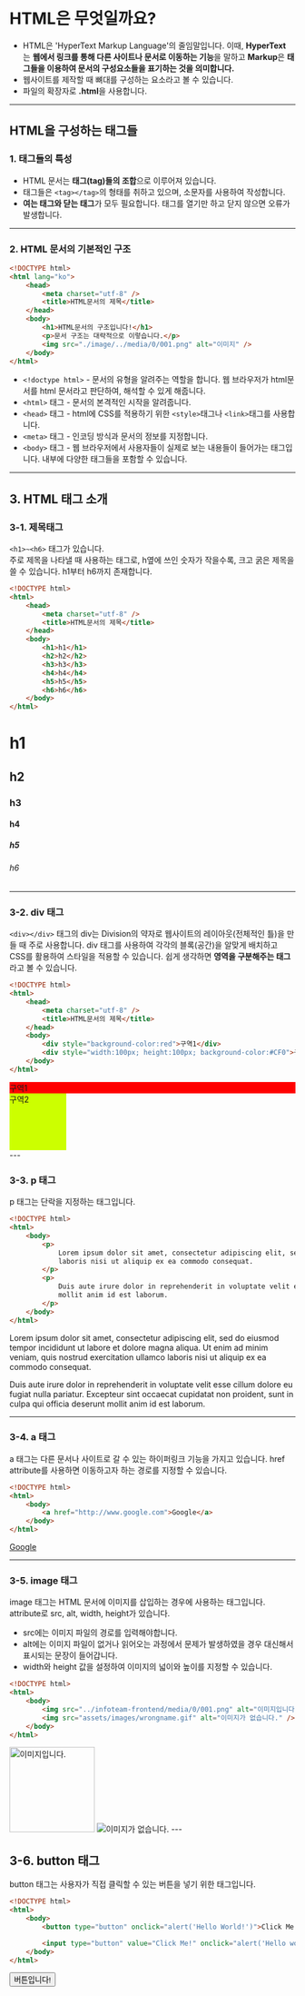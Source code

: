 # HTML은 무엇일까요?

-   HTML은 'HyperText Markup Language'의 줄임말입니다. 이때, **HyperText**는 **웹에서 링크를 통해 다른 사이트나 문서로 이동하는 기능**을 말하고 **Markup**은 **태그들을 이용하여 문서의 구성요소들을 표기하는 것을 의미합니다.**
-   웹사이트를 제작할 때 뼈대를 구성하는 요소라고 볼 수 있습니다.
-   파일의 확장자로 **.html**을 사용합니다.

---

## HTML을 구성하는 태그들

### 1. 태그들의 특성

-   HTML 문서는 **태그(tag)들의 조합**으로 이루어져 있습니다.
-   태그들은 `<tag></tag>`의 형태를 취하고 있으며, 소문자를 사용하여 작성합니다.
-   **여는 태그와 닫는 태그**가 모두 필요합니다. 태그를 열기만 하고 닫지 않으면 오류가 발생합니다.

---

### 2. HTML 문서의 기본적인 구조

```html
<!DOCTYPE html>
<html lang="ko">
    <head>
        <meta charset="utf-8" />
        <title>HTML문서의 제목</title>
    </head>
    <body>
        <h1>HTML문서의 구조입니다!</h1>
        <p>문서 구조는 대략적으로 이렇습니다.</p>
        <img src="./image/../media/0/001.png" alt="이미지" />
    </body>
</html>
```

-   `<!doctype html>` - 문서의 유형을 알려주는 역할을 합니다. 웹 브라우저가 html문서를 html 문서라고 판단하여, 해석할 수 있게 해줍니다.
-   `<html>` 태그 - 문서의 본격적인 시작을 알려줍니다.
-   `<head>` 태그 - html에 CSS를 적용하기 위한 `<style>`태그나 `<link>`태그를 사용합니다.
-   `<meta>` 태그 - 인코딩 방식과 문서의 정보를 지정합니다.
-   `<body>` 태그 - 웹 브라우저에서 사용자들이 실제로 보는 내용들이 들어가는 태그입니다. 내부에 다양한 태그들을 포함할 수 있습니다.

---

## 3. HTML 태그 소개

### 3-1. 제목태그

`<h1>~<h6>` 태그가 있습니다.  
주로 제목을 나타낼 때 사용하는 태그로, h옆에 쓰인 숫자가 작을수록, 크고 굵은 제목을 쓸 수 있습니다. h1부터 h6까지 존재합니다.

```html
<!DOCTYPE html>
<html>
    <head>
        <meta charset="utf-8" />
        <title>HTML문서의 제목</title>
    </head>
    <body>
        <h1>h1</h1>
        <h2>h2</h2>
        <h3>h3</h3>
        <h4>h4</h4>
        <h5>h5</h5>
        <h6>h6</h6>
    </body>
</html>
```

<h1>h1</h1>
<h2>h2</h2>
<h3>h3</h3>
<h4>h4</h4>
<h5>h5</h5>
<h6>h6</h6>

---

### 3-2. div 태그

`<div></div>` 태그의 div는 Division의 약자로 웹사이트의 레이아웃(전체적인 틀)을 만들 때 주로 사용합니다. div 태그를 사용하여 각각의 블록(공간)을 알맞게 배치하고 CSS를 활용하여 스타일을 적용할 수 있습니다. 쉽게 생각하면 **영역을 구분해주는 태그**라고 볼 수 있습니다.

```html
<!DOCTYPE html>
<html>
    <head>
        <meta charset="utf-8" />
        <title>HTML문서의 제목</title>
    </head>
    <body>
        <div style="background-color:red">구역1</div>
        <div style="width:100px; height:100px; background-color:#CF0">구역2</div>
    </body>
</html>
```

<html>
<div style="background-color:red">구역1</div>
<div style="width:100px; height:100px; background-color:#CF0">구역2</div>
</html>
---

### 3-3. p 태그

p 태그는 단락을 지정하는 태그입니다.

```html
<!DOCTYPE html>
<html>
    <body>
        <p>
            Lorem ipsum dolor sit amet, consectetur adipiscing elit, sed do eiusmod tempor incididunt ut labore et dolore magna aliqua. Ut enim ad minim veniam, quis nostrud exercitation ullamco
            laboris nisi ut aliquip ex ea commodo consequat.
        </p>
        <p>
            Duis aute irure dolor in reprehenderit in voluptate velit esse cillum dolore eu fugiat nulla pariatur. Excepteur sint occaecat cupidatat non proident, sunt in culpa qui officia deserunt
            mollit anim id est laborum.
        </p>
    </body>
</html>
```

<p>Lorem ipsum dolor sit amet, consectetur adipiscing elit, sed do eiusmod tempor incididunt ut labore et dolore magna aliqua. Ut enim ad minim veniam, quis nostrud exercitation ullamco laboris nisi ut aliquip ex ea commodo consequat.</p>
<p>Duis aute irure dolor in reprehenderit in voluptate velit esse cillum dolore eu fugiat nulla pariatur. Excepteur sint occaecat cupidatat non proident, sunt in culpa qui officia deserunt mollit anim id est laborum.</p>

---

### 3-4. a 태그

a 태그는 다른 문서나 사이트로 갈 수 있는 하이퍼링크 기능을 가지고 있습니다. href attribute를 사용하면 이동하고자 하는 경로를 지정할 수 있습니다.

```html
<!DOCTYPE html>
<html>
    <body>
        <a href="http://www.google.com">Google</a>
    </body>
</html>
```

<a href="http://www.google.com">Google</a>

---

### 3-5. image 태그

image 태그는 HTML 문서에 이미지를 삽입하는 경우에 사용하는 태그입니다.  
attribute로 src, alt, width, height가 있습니다.

-   src에는 이미지 파일의 경로를 입력해야합니다.
-   alt에는 이미지 파일이 없거나 읽어오는 과정에서 문제가 발생하였을 경우 대신해서 표시되는 문장이 들어갑니다.
-   width와 height 값을 설정하여 이미지의 넓이와 높이를 지정할 수 있습니다.

```html
<!DOCTYPE html>
<html>
    <body>
        <img src="../infoteam-frontend/media/0/001.png" alt="이미지입니다." width="100" />
        <img src="assets/images/wrongname.gif" alt="이미지가 없습니다." />
    </body>
</html>
```

<html>
<img src="../infoteam-frontend/media/0/001.png" alt="이미지입니다." width="150">
<img src="assets/images/wrongname.gif" alt="이미지가 없습니다.">
</html>
---

## 3-6. button 태그

button 태그는 사용자가 직접 클릭할 수 있는 버튼을 넣기 위한 태그입니다.

```html
<!DOCTYPE html>
<html>
    <body>
        <button type="button" onclick="alert('Hello World!')">Click Me!</button>

        <input type="button" value="Click Me!" onclick="alert('Hello world!')" />
    </body>
</html>
```

<html>
<button type="button">버튼입니다!</button>
</html>

